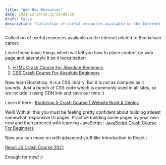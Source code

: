 ```yaml
---
title: "Web Dev Resources"
date: 2021-12-24T18:31:55+05:30
draft: false
description: "Collection of useful resources available on the Internet related to Web Development career."
---
```


Collection of useful resources available on the Internet related to Blockchain career.

Learn these basic things which will tell you how to place content on web page and later style it so it looks better:

1. [HTML Crash Course For Absolute Beginners](https://youtu.be/UB1O30fR-EE)
2. [CSS Crash Course For Absolute Beginners](https://youtu.be/yfoY53QXEnI)

Now learn Bootstrap. It is a CSS library. But it is not as complex as it sounds. Just a bunch of CSS code which is commonly used in all sites, so we include it using CDN link and save our time :)

Learn it here : [Bootstrap 5 Crash Course | Website Build & Deploy](https://youtu.be/4sosXZsdy-s)

Well! With all this you must be feeling pretty confident about building atleast somewhat responsive UI pages. Practice building some pages by your own now and then proceed with learning JavaScript : [JavaScript Crash Course For Beginners](https://youtu.be/hdI2bqOjy3c)

Now you can move on with advanced stuff like Introduction to React :

[React JS Crash Course 2021](https://youtu.be/w7ejDZ8SWv8)

Enough for now! :)
